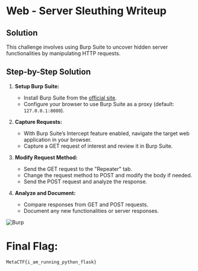 # Web - Server Sleuthing Writeup

## Solution

This challenge involves using Burp Suite to uncover hidden server functionalities by manipulating HTTP requests.

## Step-by-Step Solution

1. **Setup Burp Suite:**
   - Install Burp Suite from the [official site](https://portswigger.net/burp).
   - Configure your browser to use Burp Suite as a proxy (default: `127.0.0.1:8080`).

2. **Capture Requests:**
   - With Burp Suite’s Intercept feature enabled, navigate the target web application in your browser.
   - Capture a GET request of interest and review it in Burp Suite.

3. **Modify Request Method:**
   - Send the GET request to the "Repeater" tab.
   - Change the request method to POST and modify the body if needed.
   - Send the POST request and analyze the response.

4. **Analyze and Document:**
   - Compare responses from GET and POST requests.
   - Document any new functionalities or server responses.

![Burp](https://github.com/x03ee/MetaCTF-WriteUps/blob/main/web/Server%20Sleuthing/images/Burp.PNG)

# Final Flag:
```MetaCTF{i_am_running_python_flask}```
